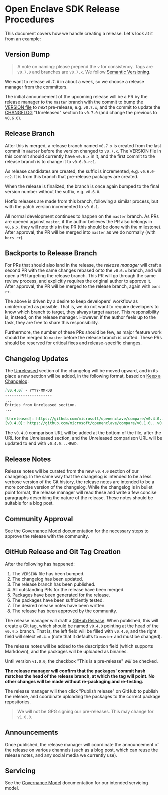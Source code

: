 Open Enclave SDK Release Procedures
===================================

This document covers how we handle creating a release. Let's look at it from an
example:

Version Bump
------------

> A note on naming: please prepend the `v` for consistency. Tags are `v0.7.0`
> and branches are `v0.7.x`. We follow [Semantic
> Versioning](https://semver.org/spec/v2.0.0.html).

We want to release `v0.7.0` in about a week, so we choose a release manager from
the committers.

The initial announcement of the upcoming release will be a PR by the release
manager to the `master` branch with the commit to bump the [VERSION
file](../VERSION) to _next_ pre-release, e.g. `v0.7.x`, and the commit to update
the [CHANGELOG](#changelog-updates) "Unreleased" section to `v0.7.0` (and change
the previous to `v0.6.0`).

Release Branch
--------------

After this is merged, a release branch named `v0.7.x` is created from the last
commit in `master` before the version changed to `v0.7.x`. The VERSION file in
this commit should currently have `v0.6.x` in it, and the first commit to the
release branch is to change it to `v0.6.0-rc1`.

As release candidates are created, the suffix is incremented, e.g. `v0.6.0-rc2`.
It is from this branch that pre-release packages are created.

When the release is finalized, the branch is once again bumped to the final
version number without the suffix, e.g. `v0.6.0`.

Hotfix releases are made from this branch, following a similar process, but with
the patch version incremented to `v0.6.1`.

All normal development continues to happen on the `master` branch. As PRs are
opened against `master`, if the author believes the PR also belongs in `v0.6.x`,
they will note this in the PR (this should be done with the milestone). After
approval, the PR will be merged into `master` as we do normally (with `bors
r+`).

Backports to Release Branch
---------------------------

For PRs that should also land in the release, the _release manager_ will craft a
second PR with the same changes rebased onto the `v0.6.x` branch, and will open
a PR targeting the release branch. This PR will go through the same review
process, and explicitly requires the original author to approve it. After
approval, the PR will be merged to the release branch, again with `bors r+`.

The above is driven by a desire to keep developers' workflow as uninterrupted as
possible. That is, we do not want to require developers to know which branch to
target, they always target `master`. This responsibility is, instead, on the
release manager. However, if the author feels up to the task, they are free to
share this responsibility.

Furthermore, the number of these PRs should be few, as major feature work should
be merged to `master` before the release branch is crafted. These PRs should be
reserved for critical fixes and release-specific changes.

Changelog Updates
-----------------

The [Unreleased](../CHANGELOG.md#unreleased) section of the changelog will be
moved upward, and in its place a new section will be added, in the following
format, based on [Keep a Changelog](https://keepachangelog.com/en/1.0.0/):

``` markdown
[v0.4.0] - YYYY-MM-DD
---------------------
...
Entries from Unreleased section.
...

[Unreleased]: https://github.com/microsoft/openenclave/compare/v0.4.0...HEAD
[v0.4.0]: https://github.com/microsoft/openenclave/compare/v0.1.0...v0.4.0
```

The `v0.4.0` comparison URL will be added at the bottom of the file, after the
URL for the Unreleased section, and the Unreleased comparison URL will be
updated to end with `v0.4.0...HEAD`.

Release Notes
-------------

Release notes will be curated from the new `v0.4.0` section of our changelog. In
the same way that the changelog is intended to be a less verbose version of the
Git history, the release notes are intended to be a more concise version of the
changelog. While the changelog is in bullet point format, the release manager
will read these and write a few concise paragraphs describing the nature of the
release. These notes should be suitable for a blog post.

Community Approval
------------------

See the [Governance Model](GovernanceModel.md#community-approval-of-releases)
documentation for the necessary steps to approve the release with the community.

GitHub Release and Git Tag Creation
-----------------------------------

After the following has happened:

1. The `VERSION` file has been bumped.
2. The changelog has been updated.
3. The release branch has been published.
4. All outstanding PRs for the release have been merged.
5. Packages have been generated for the release.
6. The packages have been sufficiently tested.
7. The desired release notes have been written.
8. The release has been approved by the community.

The release manager will draft a [GitHub
Release](https://help.github.com/articles/creating-releases/). When published,
this will create a Git tag, which should be named `v0.4.0` pointing at the head
of the `v0.4.x` branch. That is, the left field will be filled with `v0.4.0`,
and the right field will select `v0.4.x` (note that it defaults to `master` and
must be changed).

The release notes will be added to the description field (which supports
Markdown), and the packages will be uploaded as binaries.

Until version `v1.0.0`, the checkbox "This is a pre-release" _will_ be checked.

**The release manager will confirm that the packages' commit hash matches the
head of the release branch, at which the tag will point. No other changes will
be made without re-packaging and re-testing.**

The release manager will then click "Publish release" on GitHub to publish the
release, and coordinate uploading the packages to the correct package
repositories.

> We will not be GPG signing our pre-releases. This may change for `v1.0.0`.

Announcements
-------------

Once published, the release manager will coordinate the announcement of the
release on various channels (such as a blog post, which can reuse the release
notes, and any social media we currently use).

Servicing
---------

See the [Governance Model](GovernanceModel.md#servicing-of-releases)
documentation for our intended servicing model.
